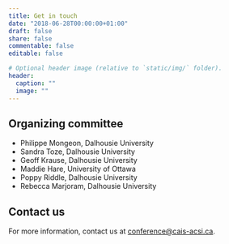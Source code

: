```yaml
---
title: Get in touch 
date: "2018-06-28T00:00:00+01:00"
draft: false
share: false
commentable: false
editable: false

# Optional header image (relative to `static/img/` folder).
header:
  caption: ""
  image: ""
---
```

## Organizing committee

- Philippe Mongeon, Dalhousie University
- Sandra Toze, Dalhousie University 
- Geoff Krause, Dalhousie University
- Maddie Hare, University of Ottawa
- Poppy Riddle, Dalhousie University
- Rebecca Marjoram, Dalhousie University

## Contact us

For more information, contact us at <a href=mailto:conference@cais-acsi.ca>conference@cais-acsi.ca</a>.